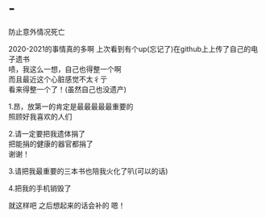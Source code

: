 # -
防止意外情况死亡

2020-2021的事情真的多啊 
上次看到有个up(忘记了)在github上上传了自己的电子遗书   
啧，我这么一想，自己也得整一个啊   
而且最近这个心脏感觉不太彳亍  
看来得整一个了！(虽然自己也没遗产) 

1.昂，放第一的肯定是最最最最最重要的      
照顾好我喜欢的人们

2.请一定要把我遗体捐了  
把能捐的健康的器官都捐了  
谢谢！

3.请把我最重要的三本书也陪我火化了叭(可以的话)

4.把我的手机销毁了

就这样吧
之后想起来的话会补的
嗯！
